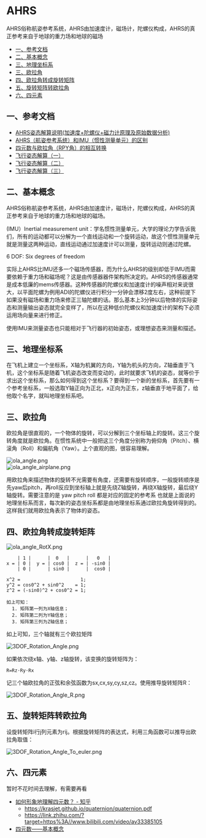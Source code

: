 # AHRS

AHRS俗称航姿参考系统，AHRS由加速度计，磁场计，陀螺仪构成，AHRS的真正参考来自于地球的重力场和地球的磁场

* [一、参考文档](#一参考文档)
* [二、基本概念](#二基本概念)
* [三、地理坐标系](#三地理坐标系)
* [三、欧拉角](#三欧拉角)
* [四、欧拉角转成旋转矩阵](#四欧拉角转成旋转矩阵)
* [五、旋转矩阵转欧拉角](#五旋转矩阵转欧拉角)
* [六、四元素](#六四元素)

## 一、参考文档

* [AHRS姿态解算说明(加速度+陀螺仪+磁力计原理及原始数据分析)](http://www.51hei.com/bbs/dpj-92911-1.html)
* [AHRS（航姿参考系统）和IMU（惯性测量单元）的区别](https://blog.csdn.net/qq_39554681/article/details/89712211)
* [四元数与欧拉角（RPY角）的相互转换](https://www.cnblogs.com/21207-iHome/p/6894128.html)
* [飞行姿态解算（一）](https://zhuanlan.zhihu.com/p/20382236)
* [飞行姿态解算（二）](https://zhuanlan.zhihu.com/p/20391408)
* [飞行姿态解算（三）](https://zhuanlan.zhihu.com/p/20406702)

## 二、基本概念

AHRS俗称航姿参考系统，AHRS由加速度计，磁场计，陀螺仪构成，AHRS的真正参考来自于地球的重力场和地球的磁场。

(IMU）Inertial measurement unit：学名惯性测量单元，大学的理论力学告诉我们，所有的运动都可以分解为一个直线运动和一个旋转运动，故这个惯性测量单元就是测量这两种运动，直线运动通过加速度计可以测量，旋转运动则通过陀螺。

6 DOF: Six degrees of freedom

实际上AHRS比IMU还多一个磁场传感器，而为什么AHRS的级别却低于IMU而需要依赖于重力场和磁场呢？这是由传感器器件架构所决定的。AHRS的传感器通常是成本低廉的mems传感器。这种传感器的陀螺仪和加速度计的噪声相对来说很大，以平面陀螺为例用ADI的陀螺仪进行积分一分钟会漂移2度左右，这种前提下如果没有磁场和重力场来修正三轴陀螺的话。那么基本上3分钟以后物体的实际姿态和测量输出姿态就完全变样了，所以在这种低价陀螺仪和加速度计的架构下必须运用场向量来进行修正。

使用IMU来测量姿态也只能相对于飞行器的初始姿态，或理想姿态来测量和描述。

## 三、地理坐标系

在飞机上建立一个坐标系，X轴为机翼的方向，Y轴为机头的方向，Z轴垂直于飞机，这个坐标系是随着飞机姿态改变而变动的，此时就要求飞机的姿态，就等价于求出这个坐标系，那么如何得到这个坐标系？要得到一个新的坐标系，首先要有一个参考坐标系，一般选取Y轴正向为正北，x正向为正东，z轴垂直于地平面了，给他取个名字，就叫地理坐标系吧。

## 三、欧拉角

欧拉角是很直观的，一个物体的旋转，可以分解到三个坐标轴上的旋转。这三个旋转角度就是欧拉角。在惯性系统中一般把这三个角度分别称为俯仰角（Pitch）、横滚角（Roll）和偏航角（Yaw）。上个直观的图，很容易理解。

![ola_angle.png](images/ola_angle.png)  
![ola_angle_airplane.png](images/ola_angle_airplane.png)

用欧拉角来描述物体的旋转不光需要有角度，还需要有旋转顺序，一般旋转顺序是先yaw后pitch，再roll反应到坐标轴上就是先绕Z轴旋转，再绕X轴旋转，最后绕Y轴旋转。需要注意的是 yaw pitch roll 都是对应的固定的参考系 也就是上面说的地理坐标系而言，每次新的姿态坐标系都是由地理坐标系通过欧拉角旋转得到的。这样我们就用欧拉角表示了物体的姿态。

## 四、欧拉角转成旋转矩阵

![ola_angle_RotX.png](images/ola_angle_RotX.png)

```
    | 1 |      |  0   |      |   0   |
x = | 0 |  y = | cos0 |  z = | -sin0 |
    | 0 |      | sin0 |      |  cos0 |

x^2 =                      1;
y^2 = cos0^2 + sin0^2    = 1;
z^2 = (-sin0)^2 + cos0^2 = 1;

如上可知：
  1. 矩阵第一列为X轴信息；
  2. 矩阵第二列为Y轴信息；
  3. 矩阵第三列为Z轴信息；
```

如上可知，三个轴就有三个欧拉矩阵

![3DOF_Rotation_Angle.png](images/3DOF_Rotation_Angle.png)

如果依次绕x轴、y轴、z轴旋转，该变换的旋转矩阵为：

`R=Rz⋅Ry⋅Rx`

记三个轴欧拉角的正弦和余弦函数为sx,cx,sy,cy,sz,cz。使用推导旋转矩阵R：

![3DOF_Rotation_Angle_R.png](images/3DOF_Rotation_Angle_R.png)

## 五、旋转矩阵转欧拉角

设旋转矩阵i行j列元素为rij。根据旋转矩阵的表达式，利用三角函数可以推导出欧拉角取值：

![3DOF_Rotation_Angle_To_euler.png](images/3DOF_Rotation_Angle_To_euler.png)

## 六、四元素

暂时不花时间去理解，有需要再看

* [如何形象地理解四元数？ - 知乎](https://www.zhihu.com/question/23005815/answer/483589712)
  * https://krasjet.github.io/quaternion/quaternion.pdf
  * https://link.zhihu.com/?target=https%3A//www.bilibili.com/video/av33385105
* [四元数——基本概念](https://zhuanlan.zhihu.com/p/27471300)